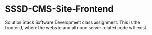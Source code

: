 # SSSD-CMS-Site-Frontend
Solution Stack Software Development class assignment. This is the frontend, where the website and all none server related code will exist.
